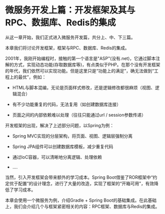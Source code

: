# 微服务开发上篇：开发框架及其与RPC、数据库、Redis的集成

从这一章开始，我们正式进入微服务开发篇，共分上、中、下三篇。

本章我们将讨论开发框架，框架与RPC、数据库、Redis的集成。

2001年，我刚开始编程时，接触的第一个语言是"ASP"(没有.net)，它通过脚本注解的方式，实现动态功能(存取数据库等)，有点类似于PHP。在那个没有开发框架的年代，我们依然可以实现功能。但是这里只是“功能上的满足”，确无法做到“工程上的最优”，例如：

- HTML与脚本混编，无论是页面样式修改，还是逻辑修改都很麻烦（视图、逻辑混合）

- 有不少功能重复的代码，无法复用（如创建数据库连接）

- 页面之间的内部依赖难以处理（往往只能通过url / session参数传递）

开发框架的出现，解决了上述部分问题，以Spring为例：

- Spring MVC实现的分层架构，将页面、视图、逻辑层强制分离

- Spring JPA组件可以创建数据库模板，减少重复代码

- 通过IoC容器，可以清晰地分离逻辑、处理依赖

- ....

当然，引入开发框架会带来额外的学习成本。Spring Boot借鉴了ROR框架中“约定优于配置”的设计理念，进行了大量的改造，实现了框架的“开箱可用”，有效降低了学习成本。

本章会使用一个微服务为例，介绍Gradle + Spring Boot的基础集成。在此基础上，我们会介绍几个与框架紧密相关的内容：RPC框架、数据库与Redis的集成。



